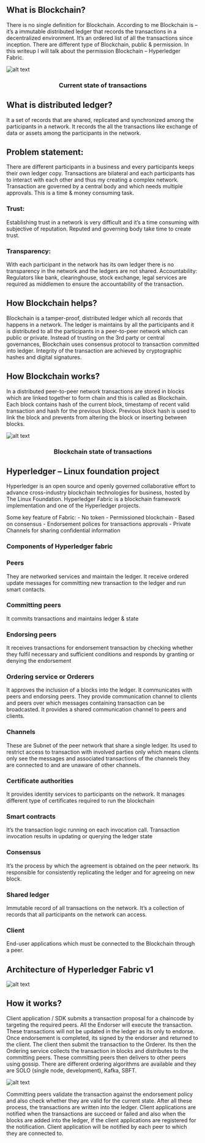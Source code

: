 ##  What is Blockchain? 
  There is no single definition for Blockchain. According to me Blockchain is – it’s a immutable distributed ledger that records the transactions in a decentralized environment.  It’s an ordered list of all the transactions since inception. There are different type of Blockchain, public & permission. In this writeup I will talk about the permission Blockchain – Hyperledger Fabric. 


![alt text](https://github.com/BalajiSivarajRajan/Blockchain-Hyperledger/blob/master/commodity-exchange/current-state.png)

### <p align="center"> Current state of transactions
  
## What is distributed ledger? 
  It a set of records that are shared, replicated and synchronized among the participants in a network. It records the all the transactions like exchange of data or assets among the participants in the network. 

## Problem statement: 
  There are different participants in a business and every participants keeps their own ledger copy. Transactions are bilateral and each participants has to interact with each other and thus my creating a complex network. Transaction are governed by a central body and which needs multiple approvals. This is a time & money consuming task. 

### Trust: 
  Establishing trust in a network is very difficult and it’s a time consuming with subjective of reputation. Reputed and governing body take time to create trust. 

### Transparency: 
  With each participant in the network has its own ledger there is no transparency in the network and the ledgers are not shared. 
Accountability:  Regulators like bank, clearinghouse, stock exchange, legal services are required as middlemen to ensure the accountability of the transaction.

## How Blockchain helps?
  Blockchain is a tamper-proof, distributed ledger which all records that happens in a network. The ledger is maintains by all the participants and it is distributed to all the participants in a peer-to-peer network which can public or private.  Instead of trusting on the 3rd party or central governances, Blockchain uses consensus protocol to transaction committed into ledger. Integrity of the transaction are achieved by cryptographic hashes and digital signatures.   

## How Blockchain works?
  In a distributed peer-to-peer network transactions are stored in blocks which are linked together to form chain and this is called as Blockchain. Each block contains hash of the current block, timestamp of recent valid transaction and hash for the previous block. Previous block hash is used to link the block and prevents from altering the block or inserting between blocks. 
  
![alt text](https://github.com/BalajiSivarajRajan/Blockchain-Hyperledger/blob/master/commodity-exchange/Blockchain-state.png)

### <p align="center"> Blockchain state of transactions

## Hyperledger – Linux foundation project
  Hyperledger is an open source and openly governed collaborative effort to advance cross-industry blockchain technologies for business, hosted by The Linux Foundation. Hyperledger Fabric is a blockchain framework implementation and one of the Hyperledger projects. 

  Some key feature of Fabric:
    -	No  token
    -	Permissioned blockchain
    -	Based on consensus 
    -	Endorsement polices for transactions approvals 
    -	Private Channels  for sharing confidential information
    
### Components of Hyperledger fabric

### Peers
  They are networked services and maintain the ledger. It receive ordered update messages for committing new transaction to the ledger and run smart contacts. 

### Committing peers
  It commits transactions and maintains ledger & state

### Endorsing peers
  It receives transactions for endorsement transaction by checking whether they fulfil necessary and sufficient conditions and responds by granting or denying the endorsement

### Ordering service or Orderers
  It approves the inclusion of a blocks into the ledger. It communicates with peers and endorsing peers. They provide communication channel to clients and peers over which messages containing transaction can be broadcasted. It provides a shared communication channel to peers and clients.

### Channels
  These are Subnet of the peer network that share a single ledger. Its used to restrict access to transaction with involved parties only which means clients only see the messages and associated transactions of the channels they are connected to and are unaware of other channels.

### Certificate authorities
  It provides identity services to participants on the network. It manages different type of certificates required to run the blockchain

### Smart contracts
  It’s the transaction logic running on each invocation call. Transaction invocation results in updating or querying the ledger state

### Consensus
  It’s the process by which the agreement is obtained on the peer network. Its responsible for consistently replicating the ledger and for agreeing on new block. 

### Shared ledger
  Immutable record of all transactions on the network. It’s a collection of records that all participants on the network can access. 

### Client
  End-user applications which must be connected to the Blockchain through a peer. 

## Architecture of Hyperledger Fabric v1

![alt text](https://github.com/BalajiSivarajRajan/Blockchain-Hyperledger/blob/master/commodity-exchange/Hyperledger-architecture-v1.png)

## How it works? 
Client application / SDK submits a transaction proposal for a chaincode by targeting the required peers. All the Endorser will execute  the transaction. These transactions will not be updated in the ledger as its only to endorse. Once endorsement is completed, its signed by the endorser and returned to the client. The client then submit the transaction to the Orderer. Its then the Ordering service collects the transaction in blocks and distributes to the committing peers. These committing peers then delivers to other peers using gossip. There are different ordering algorithms are available and they are SOLO (single node, development), Kafka, SBFT. 
 
![alt text](https://github.com/BalajiSivarajRajan/Blockchain-Hyperledger/blob/master/commodity-exchange/fabric-transaction-processing.png)

Committing peers validate the transaction against the endorsement policy and also check whether they are valid for the current state. After all these process, the transactions are written into the ledger. Client applications are notified when the transactions are succeed or failed and also when the blocks are added into the ledger, if the client applications are registered for the notification. Client application will be notified by each peer to which they are connected to. 
